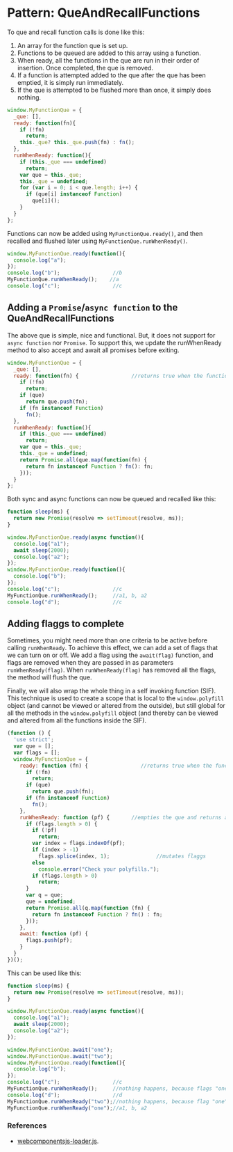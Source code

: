 # Pattern: QueAndRecallFunctions

To que and recall function calls is done like this:
1. An array for the function que is set up.
2. Functions to be queued are added to this array using a function.
3. When ready, all the functions in the que are run in their order of insertion.
Once completed, the que is removed. 
4. If a function is attempted added to the que after the que has been emptied, 
it is simply run immediately.
5. If the que is attempted to be flushed more than once, it simply does nothing.

```javascript
window.MyFunctionQue = {
  _que: [],
  ready: function(fn){
    if (!fn) 
      return;
    this._que? this._que.push(fn) : fn();
  },
  runWhenReady: function(){
    if (this._que === undefined)
      return;
    var que = this._que;
    this._que = undefined;
    for (var i = 0; i < que.length; i++) {
      if (que[i] instanceof Function)
        que[i]();                     
    }
  }
};
```
Functions can now be added using `MyFunctionQue.ready()`,
and then recalled and flushed later using `MyFunctionQue.runWhenReady()`.
```javascript
window.MyFunctionQue.ready(function(){
  console.log("a");
});
console.log("b");                 //b
MyFunctionQue.runWhenReady();    //a
console.log("c");                 //c
```

## Adding a `Promise`/`async function` to the QueAndRecallFunctions
The above que is simple, nice and functional. 
But, it does not support for `async function` nor `Promise`.
To support this, we update the runWhenReady method to also accept and await 
all promises before exiting.

```javascript
window.MyFunctionQue = {
  _que: [],
  ready: function(fn) {                 //returns true when the function is run
    if (!fn)
      return;
    if (que)
      return que.push(fn);
    if (fn instanceof Function)
      fn();
  },
  runWhenReady: function(){
    if (this._que === undefined)
      return;
    var que = this._que;
    this._que = undefined;
    return Promise.all(que.map(function(fn) {
      return fn instanceof Function ? fn(): fn;
    }));
  }
};
```
Both sync and async functions can now be queued and recalled like this:

```javascript
function sleep(ms) {
  return new Promise(resolve => setTimeout(resolve, ms));
}

window.MyFunctionQue.ready(async function(){
  console.log("a1");
  await sleep(2000);
  console.log("a2");
});
window.MyFunctionQue.ready(function(){
  console.log("b");
});
console.log("c");                 //c
MyFunctionQue.runWhenReady();     //a1, b, a2
console.log("d");                 //c
```

## Adding flaggs to complete
Sometimes, you might need more than one criteria to be active before calling `runWhenReady`.
To achieve this effect, we can add a set of flags that we can turn on or off.
We add a flag using the `await(flag)` function, and flags are removed when they are passed in as
parameters `runWhenReady(flag)`.
When `runWhenReady(flag)` has removed all the flags, the method will flush the que.

Finally, we will also wrap the whole thing in a self invoking function (SIF).
This technique is used to create a scope that is local to the `window.polyfill` object 
(and cannot be viewed or altered from the outside), but still global for all the methods in the 
`window.polyfill` object (and thereby can be viewed and altered from all the functions inside the SIF).

```javascript
(function () {
  'use strict';
  var que = [];
  var flags = [];
  window.MyFunctionQue = {
    ready: function (fn) {                 //returns true when the function is run
      if (!fn)
        return;
      if (que)
        return que.push(fn);
      if (fn instanceof Function)
        fn();
    },
    runWhenReady: function (pf) {       //empties the que and returns a promise resolved when all is run
      if (flags.length > 0) {
        if (!pf)
          return;
        var index = flags.indexOf(pf);
        if (index > -1)
          flags.splice(index, 1);               //mutates flaggs
        else
          console.error("Check your polyfills.");
        if (flags.length > 0)
          return;
      }
      var q = que;
      que = undefined;
      return Promise.all(q.map(function (fn) {
        return fn instanceof Function ? fn() : fn;
      }));
    },
    await: function (pf) {
      flags.push(pf);
    }
  }
})();
```
This can be used like this:

```javascript
function sleep(ms) {
  return new Promise(resolve => setTimeout(resolve, ms));
}

window.MyFunctionQue.ready(async function(){
  console.log("a1");
  await sleep(2000);
  console.log("a2");
});

window.MyFunctionQue.await("one");
window.MyFunctionQue.await("two");
window.MyFunctionQue.ready(function(){
  console.log("b");
});
console.log("c");                 //c
MyFunctionQue.runWhenReady();     //nothing happens, because flags "one" and "two" are set.
console.log("d");                 //d
MyFunctionQue.runWhenReady("two");//nothing happens, because flag "one" is set.
MyFunctionQue.runWhenReady("one");//a1, b, a2
```

### References
* [webcomponentsjs-loader.js](https://github.com/webcomponents/webcomponentsjs/blob/master/webcomponents-loader.js).

